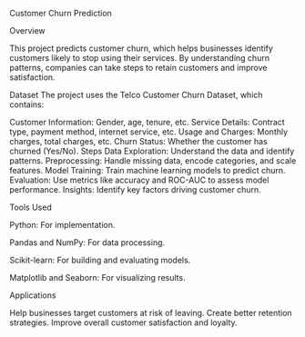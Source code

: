 Customer Churn Prediction

Overview

This project predicts customer churn, which helps businesses identify customers likely to stop using their services. By understanding churn patterns, companies can take steps to retain customers and improve satisfaction.

Dataset
The project uses the Telco Customer Churn Dataset, which contains:

Customer Information: Gender, age, tenure, etc.
Service Details: Contract type, payment method, internet service, etc.
Usage and Charges: Monthly charges, total charges, etc.
Churn Status: Whether the customer has churned (Yes/No).
Steps
Data Exploration: Understand the data and identify patterns.
Preprocessing: Handle missing data, encode categories, and scale features.
Model Training: Train machine learning models to predict churn.
Evaluation: Use metrics like accuracy and ROC-AUC to assess model performance.
Insights: Identify key factors driving customer churn.

Tools Used

Python: For implementation.

Pandas and NumPy: For data processing.

Scikit-learn: For building and evaluating models.

Matplotlib and Seaborn: For visualizing results.

Applications

Help businesses target customers at risk of leaving.
Create better retention strategies.
Improve overall customer satisfaction and loyalty.
